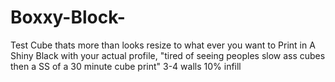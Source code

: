 # Boxxy-Block-
Test Cube thats more than looks
resize to what ever you want to 
Print in A Shiny Black with your actual profile, "tired of seeing peoples slow ass cubes then a SS of a 30 minute cube print"
3-4 walls     10% infill 
